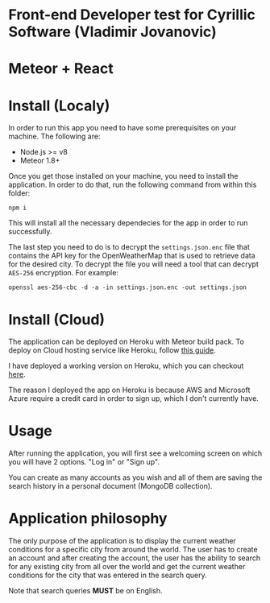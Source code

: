 # Front-end Developer test for Cyrillic Software (Vladimir Jovanovic)

# Meteor + React

# Install (Localy)

In order to run this app you need to have some prerequisites on your machine. The following are:
  - Node.js >= v8
  - Meteor 1.8+

Once you get those installed on your machine, you need to install the application. In order to do that, run the following command from within this folder:
```
npm i 
```
This will install all the necessary dependecies for the app in order to run successfully.

The last step you need to do is to decrypt the `settings.json.enc` file that contains the API key for the
OpenWeatherMap that is used to retrieve data for the desired city. 
To decrypt the file you will need a tool that can decrypt `AES-256` encryption. For example:
```
openssl aes-256-cbc -d -a -in settings.json.enc -out settings.json
```

# Install (Cloud)

The application can be deployed on Heroku with Meteor build pack. To deploy on Cloud hosting service like Heroku, follow [this guide](https://medium.com/@leonardykris/how-to-run-a-meteor-js-application-on-heroku-in-10-steps-7aceb12de234).

I have deployed a working version on Heroku, which you can checkout [here](https://cyrillic-software.herokuapp.com/).

The reason I deployed the app on Heroku is because AWS and Microsoft Azure require a credit card in order to sign up, 
which I don't currently have.

# Usage

After running the application, you will first see a welcoming screen on which you will have 2 options.
"Log in" or "Sign up".

You can create as many accounts as you wish and all of them are saving the search history in a personal document (MongoDB collection).

# Application philosophy

The only purpose of the application is to display the current weather conditions for a specific city from around the world. The user has to create an account and after creating the account, the user has the ability to search for any existing city from all over the world and get the current weather conditions for the city that was entered in the search query. 

Note that search queries **MUST** be on English.
